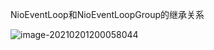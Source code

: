 NioEventLoop和NioEventLoopGroup的继承关系

![image-20210201200058044](C:\Users\maoxiaohai\AppData\Roaming\Typora\typora-user-images\image-20210201200058044.png)